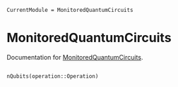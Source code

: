 ```@meta
CurrentModule = MonitoredQuantumCircuits
```

# MonitoredQuantumCircuits

Documentation for [MonitoredQuantumCircuits](https://github.com/J-C-Q/MonitoredQuantumCircuits.jl).

```@index
```

```@docs
nQubits(operation::Operation)
```

<!-- ```@autodocs
Modules = [MonitoredQuantumCircuits]
``` -->
